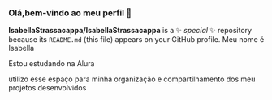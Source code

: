 ### Olá,bem-vindo ao meu perfil 👋


**IsabellaStrassacappa/IsabellaStrassacappa** is a ✨ _special_ ✨ repository because its `README.md` (this file) appears on your GitHub profile.
Meu nome é Isabella

Estou estudando na Alura

utilizo esse espaço para minha organização e compartilhamento dos meu projetos desenvolvidos
